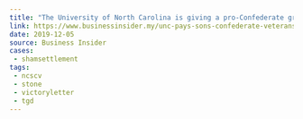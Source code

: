 ```yaml
---
title: "The University of North Carolina is giving a pro-Confederate group $2.5 million to preserve a white supremacist monument toppled by students"
link: https://www.businessinsider.my/unc-pays-sons-confederate-veterans-group-preserve-silent-sam-statue-2019-12/
date: 2019-12-05
source: Business Insider
cases:
 - shamsettlement
tags:
 - ncscv
 - stone
 - victoryletter
 - tgd
---
```

